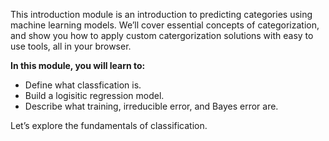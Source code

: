 This introduction module is an introduction to predicting categories using machine learning models. We’ll cover essential concepts of categorization, and show you how to apply custom catergorization solutions with easy to use tools, all in your browser.

**In this module, you will learn to:**

* Define what classfication is.
* Build a logisitic regression model.
* Describe what training, irreducible error, and Bayes error are.

Let’s explore the fundamentals of classification.
